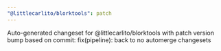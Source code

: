 ```yaml
---
"@littlecarlito/blorktools": patch
---
```


Auto-generated changeset for @littlecarlito/blorktools with patch version bump based on commit: fix(pipeline): back to no automerge changesets
